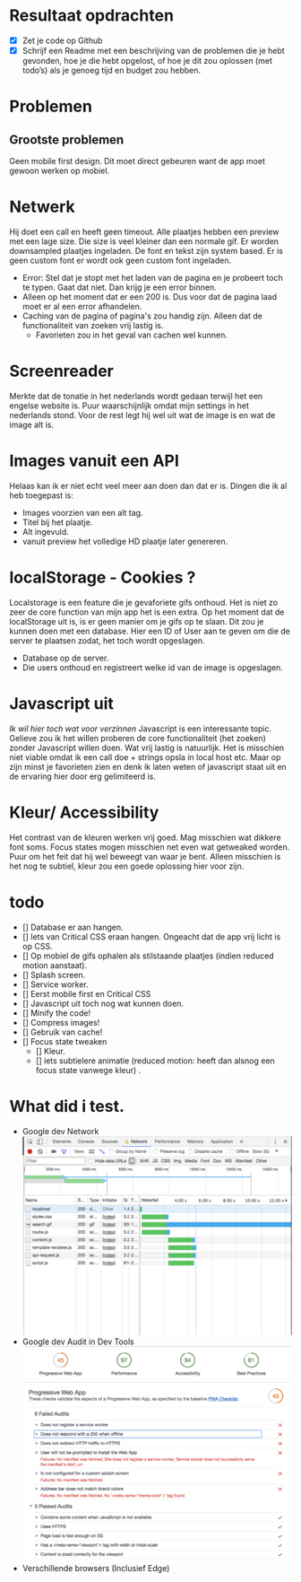 # Resultaat opdrachten

- [x] Zet je code op Github
- [x] Schrijf een Readme met een beschrijving van de problemen die je hebt gevonden, hoe je die hebt opgelost, of hoe je dit zou oplossen (met todo’s) als je genoeg tijd en budget zou hebben.

# Problemen

## Grootste problemen
Geen mobile first design. Dit moet direct gebeuren want de app moet gewoon werken op mobiel.

# Netwerk

Hij doet een call en heeft geen timeout. Alle plaatjes hebben een preview met een lage size. Die size is veel kleiner dan een normale gif.
Er worden downsampled plaatjes ingeladen. De font en tekst zijn system based. Er is geen custom font er wordt ook geen custom font ingeladen.

- Error: Stel dat je stopt met het laden van de pagina en je probeert toch te typen. Gaat dat niet. Dan krijg je een error binnen.
- Alleen op het moment dat er een 200 is. Dus voor dat de pagina laad moet er al een error afhandelen.
- Caching van de pagina of pagina's zou handig zijn. Alleen dat de functionaliteit van zoeken vrij lastig is.
  - Favorieten zou in het geval van cachen wel kunnen.

# Screenreader

Merkte dat de tonatie in het nederlands wordt gedaan terwijl het een engelse website is. Puur waarschijnlijk omdat mijn settings in het nederlands stond.
Voor de rest legt hij wel uit wat de image is en wat de image alt is.

# Images vanuit een API

Helaas kan ik er niet echt veel meer aan doen dan dat er is.
Dingen die ik al heb toegepast is:
- Images voorzien van een alt tag.
- Titel bij het plaatje.
- Alt ingevuld.
- vanuit preview het volledige HD plaatje later genereren.

# localStorage - Cookies ?

Localstorage is een feature die je gevaforiete gifs onthoud.
Het is niet zo zeer de core function van mijn app het is een extra. Op het moment dat de localStorage uit is, is er geen manier om je gifs op te slaan.
Dit zou je kunnen doen met een database. Hier een ID of User aan te geven om die de server te plaatsen zodat, het toch wordt opgeslagen.

- Database op de server.
- Die users onthoud en registreert welke id van de image is opgeslagen.


# Javascript uit
_Ik wil hier toch wat voor verzinnen_
Javascript is een interessante topic. Gelieve zou ik het willen proberen de core functionaliteit (het zoeken) zonder Javascript willen doen. Wat vrij lastig is natuurlijk. Het is misschien niet viable omdat ik een call doe + strings opsla in local host etc. Maar op zijn minst je favorieten zien en denk ik laten weten of javascript staat uit en de ervaring hier door erg gelimiteerd is.

# Kleur/ Accessibility
Het contrast van de kleuren werken vrij goed. Mag misschien wat dikkere font soms. Focus states mogen misschien net even wat getweaked worden. Puur om het feit dat hij wel beweegt van waar je bent. Alleen misschien is het nog te subtiel, kleur zou een goede oplossing hier voor zijn.


# todo

- [] Database er aan hangen.
- [] Iets van Critical CSS eraan hangen. Ongeacht dat de app vrij licht is op CSS.
- [] Op mobiel de gifs ophalen als stilstaande plaatjes (indien reduced motion aanstaat).
- [] Splash screen.
- [] Service worker.
- [] Eerst mobile first en Critical CSS
- [] Javascript uit toch nog wat kunnen doen.
- [] Minify the code!
- [] Compress images!
- [] Gebruik van cache!
- [] Focus state tweaken
  - [] Kleur.
  - [] iets subtielere animatie (reduced motion: heeft dan alsnog een focus state vanwege kleur) .



# What did i test.

- Google dev Network ![Network result](network.png)
- Google dev Audit in Dev Tools ![Results Audit](results-audit.png)
- Verschillende browsers (Inclusief Edge)
